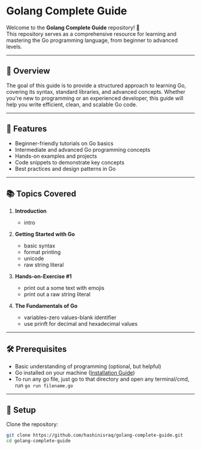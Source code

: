 # Golang Complete Guide

Welcome to the **Golang Complete Guide** repository! 🎉  
This repository serves as a comprehensive resource for learning and mastering the Go programming language, from beginner to advanced levels.

---

## 📖 Overview

The goal of this guide is to provide a structured approach to learning Go, covering its syntax, standard libraries, and advanced concepts. Whether you're new to programming or an experienced developer, this guide will help you write efficient, clean, and scalable Go code.

---

## 🚀 Features

- Beginner-friendly tutorials on Go basics
- Intermediate and advanced Go programming concepts
- Hands-on examples and projects
- Code snippets to demonstrate key concepts
- Best practices and design patterns in Go

---

## 📚 Topics Covered

1. **Introduction**
   - intro

2. **Getting Started with Go**
   - basic syntax
   - format printing
   - unicode
   - raw string literal

3. **Hands-on-Exercise #1**
   - print out a some text with emojis
   - print out a raw string literal

4. **The Fundamentals of Go**
   - variables-zero values-blank identifier
   - use prinft for decimal and hexadecimal values

---

## 🛠 Prerequisites

- Basic understanding of programming (optional, but helpful)
- Go installed on your machine ([Installation Guide](https://go.dev/doc/install))
- To run any go file, just go to that directory and open any terminal/cmd, run `go run filename.go`

---

## 🔧 Setup

Clone the repository:
   ```bash
   git clone https://github.com/hashinisraq/golang-complete-guide.git
   cd golang-complete-guide
